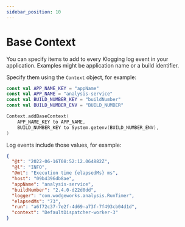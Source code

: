 ```yaml
---
sidebar_position: 10
---
```


# Base Context

You can specify items to add to every Klogging log event in your application.
Examples might be application name or a build identifier.

Specify them using the `Context` object, for example:

```kotlin
const val APP_NAME_KEY = "appName"
const val APP_NAME = "analysis-service"
const val BUILD_NUMBER_KEY = "buildNumber"
const val BUILD_NUMBER_ENV = "BUILD_NUMBER"

Context.addBaseContext(
    APP_NAME_KEY to APP_NAME,
    BUILD_NUMBER_KEY to System.getenv(BUILD_NUMBER_ENV),
)
```

Log events include those values, for example:

```json
{
  "@t": "2022-06-16T08:52:12.064882Z",
  "@l": "INFO",
  "@mt": "Execution time {elapsedMs} ms",
  "host": "09b4396db8ae",
  "appName": "analysis-service",
  "buildNumber": "2.4.0-d22d0dd",
  "logger": "com.wodgeworks.analysis.RunTimer",
  "elapsedMs": "73",
  "run": "a6f72c37-7e2f-4d69-a73f-7f493cb04d1d",
  "context": "DefaultDispatcher-worker-3"
}
```
